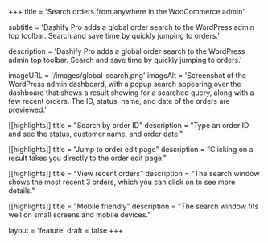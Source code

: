 +++
title = 'Search orders from anywhere in the WooCommerce admin'

subtitle = 'Dashify Pro adds a global order search to the WordPress admin top toolbar. Search and save time by quickly jumping to orders.'

description = 'Dashify Pro adds a global order search to the WordPress admin top toolbar. Search and save time by quickly jumping to orders.'

imageURL = '/images/global-search.png'
imageAlt = 'Screenshot of the WordPress admin dashboard, with a popup search appearing over the dashboard that shows a result showing for a searched query, along with a few recent orders. The ID, status, name, and date of the orders are previewed.'

[[highlights]]
title = "Search by order ID"
description = "Type an order ID and see the status, customer name, and order date."

[[highlights]]
title = "Jump to order edit page"
description = "Clicking on a result takes you directly to the order edit page."

[[highlights]]
title = "View recent orders"
description = "The search window shows the most recent 3 orders, which you can click on to see more details."

[[highlights]]
title = "Mobile friendly"
description = "The search window fits well on small screens and mobile devices."

layout = 'feature'
draft = false
+++
